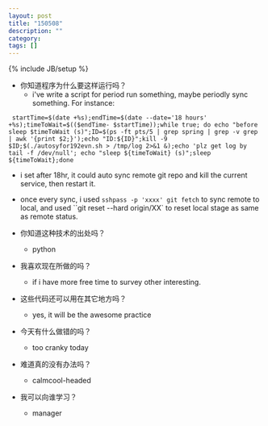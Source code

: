 ```yaml
---
layout: post
title: "150508"
description: ""
category: 
tags: []
---
```

{% include JB/setup %}

* 你知道程序为什么要这样运行吗？
  * i've write a script for period run something, maybe periodly sync something. For instance:
~~~
 startTime=$(date +%s);endTime=$(date --date='18 hours' +%s);timeToWait=$(($endTime- $startTime));while true; do echo "before sleep $timeToWait (s)";ID=$(ps -ft pts/5 | grep spring | grep -v grep | awk '{print $2;}');echo "ID:${ID}";kill -9 $ID;$(./autosyfor192evn.sh > /tmp/log 2>&1 &);echo 'plz get log by tail -f /dev/null'; echo "sleep ${timeToWait} (s)";sleep ${timeToWait};done
~~~
  * i set after 18hr, it could auto sync remote git repo and kill the current service, then restart it.
  * once every sync, i used `sshpass -p 'xxxx' git fetch` to sync remote to local, and used ``git reset --hard origin/XX` to reset local stage as same as remote status.

* 你知道这种技术的出处吗？
  * python

* 我喜欢现在所做的吗？
  * if i have more free time to survey other interesting.

* 这些代码还可以用在其它地方吗？
  * yes, it will be the awesome practice

* 今天有什么做错的吗？
  * too cranky today

* 难道真的没有办法吗？
  * calmcool-headed 

* 我可以向谁学习？
  * manager
